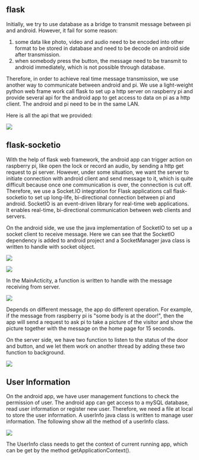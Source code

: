## flask

Initially, we try to use database as a bridge to transmit message between pi and android. However, it fail for some reason:

1. some data like photo, video and audio need to be encoded into other format to be stored in database and need to be decode on android side after transmission.
2. when somebody press the button, the message need to be transmit to android immediately, which is not possible through database.

Therefore, in order to achieve real time message transmission, we use another way to communicate between android and pi. We use a light-weight python web frame work call flask to set up a http server on raspberry pi and provide several api for the android app to get access to data on pi as a http client. The android and pi need to be in the same LAN.

Here is all the api that we provided: 

![](flask_api.jpg)



## flask-socketio

With the help of flask web framework, the android app can trigger action on raspberry pi, like open the lock or record an audio, by sending a http get request to pi server. However, under some situation, we want the server to initiate connection with android client and send message to it, which is quite difficult because once one communication is over, the connection is cut off. Therefore,  we use a Socket.IO integration for Flask applications call flask-socketio to set up long-life, bi-directional connection between pi and android. SocketIO is an event-driven library for real-time web applications. It enables real-time, bi-directional communication between web clients and servers. 

On the android side, we use the java implementation of SocketIO to set up a socket client to receive message. Here we can see that the SocketIO dependency is added to android project and a SocketManager java class is written to handle with socket object.

![](android_socketio_dependencies.jpg)

![](socket_manager.jpg)

In the MainActicity, a function is written to handle with the message receiving from server.

![](socket_on.jpg)

Depends on different message, the app do different operation. For example, if the message from raspberry pi is "some body is at the door!", then the app will send a request to ask pi to take a picture of the visitor and show the picture together with the message on the home page for 15 seconds. 



On the server side, we have two function to listen to the status of the door and button, and we let them work on another thread by adding these two function to background. 

![](server_side.jpg)





## User Information

On the android app, we have user management functions to check the permission of user. The android app can get access to a mySQL database, read user information or register new user. Therefore, we need a file at local to store the user information. A userInfo java class is written to manage user information. The following show all the method of a userInfo class. 



![](userInfo_code.jpg)

The UserInfo class needs to get the context of current running app, which can be get by the method getApplicationContext().
